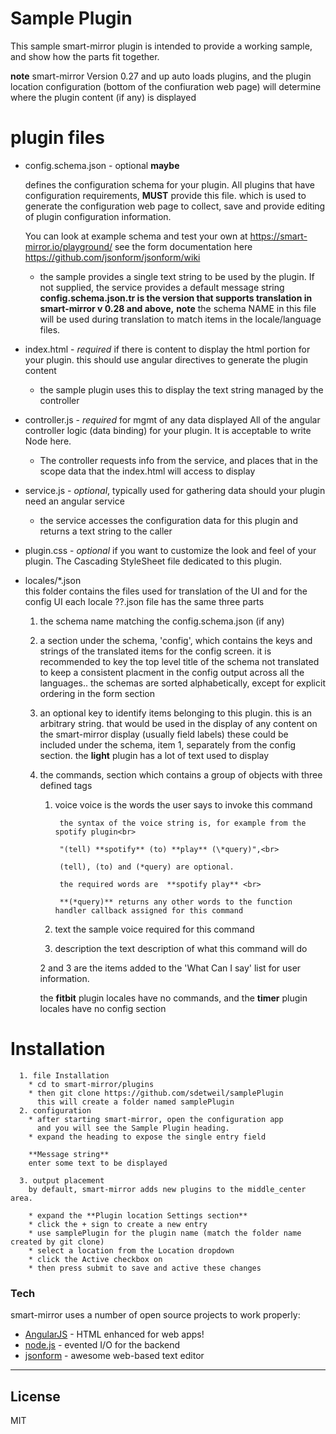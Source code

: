 # Sample Plugin

This sample smart-mirror plugin is intended to provide a working sample, and show how the parts fit together.

**note** smart-mirror Version 0.27 and up auto loads plugins, and the plugin location configuration (bottom of the confiuration web page) will determine where the plugin content (if any) is displayed

# plugin files
- config.schema.json - optional **maybe**

    defines the configuration schema for your plugin. All plugins that have configuration requirements, **MUST** provide this file. which is used to generate the configuration web page
    to collect, save and provide editing of plugin configuration information.

    You can look at example schema and test your own at https://smart-mirror.io/playground/
    see the form documentation here https://github.com/jsonform/jsonform/wiki
  * the sample provides a single text string to be used by the plugin.
    If not supplied, the service provides a default message string<br>
      **config.schema.json.tr is the version that supports translation in smart-mirror v 0.28 and above,**
      **note** the schema NAME in this file will be used during translation to match items in the locale/language files.


- index.html - *required* if there is content to display
    the html portion for your plugin.  this should use angular directives to generate the plugin content    
    * the sample plugin uses this to display the text string managed by the controller<br>


- controller.js - *required* for mgmt of any data displayed
    All of the angular controller logic (data binding) for your plugin.
    It is acceptable to write Node here.
    * The controller requests info from the service, and places that in the scope data
      that the index.html will access to display<br>


- service.js - *optional*, typically used for gathering data
    should your plugin need an angular service    
    * the service accesses the configuration data for this plugin and returns a text string to the caller<br>


- plugin.css - *optional* if you want to customize  the look and feel of your plugin.
    The Cascading StyleSheet file dedicated to this plugin.    

- locales/*.json<br>
      this folder contains the files used for translation of the UI and for the config UI
      each locale ??.json file has the same three parts
    1. the schema name matching the config.schema.json (if any)
    2. a section under the schema, 'config',
            which contains the keys and strings of the translated items for the config screen.
            it is recommended to key the top level title of the  schema not translated to keep a consistent placment in the config output across all the languages.. the schemas are sorted alphabetically, except for explicit ordering in the form section

    3. an optional key to identify items belonging to this plugin. this is an arbitrary string. that would be used in the display of any content on the smart-mirror display (usually field labels) these could be included under the schema, item 1, separately from the config section.
    the **light** plugin has a lot of text used to display
    4. the commands, section which contains a group of objects with three defined tags
        1. voice
                voice is the words the user says to invoke this command

                the syntax of the voice string is, for example from the spotify plugin<br>

                "(tell) **spotify** (to) **play** (\*query)",<br>      

                (tell), (to) and (*query) are optional.

                the required words are  **spotify play** <br>

                **(*query)** returns any other words to the function handler callback assigned for this command
        2. text
                the sample voice required for this command
        3. description
                the text description of what this command will do

        2 and 3  are the items added to the 'What Can I say' list for user information.

        the **fitbit** plugin locales have no commands, and the **timer** plugin locales have no config section

#       Installation

      1. file Installation
        * cd to smart-mirror/plugins
        * then git clone https://github.com/sdetweil/samplePlugin
          this will create a folder named samplePlugin
      2. configuration         
        * after starting smart-mirror, open the configuration app
          and you will see the Sample Plugin heading.
        * expand the heading to expose the single entry field

        **Message string**
        enter some text to be displayed

      3. output placement
        by default, smart-mirror adds new plugins to the middle_center area.

        * expand the **Plugin location Settings section**
        * click the + sign to create a new entry
        * use samplePlugin for the plugin name (match the folder name created by git clone)
        * select a location from the Location dropdown
        * click the Active checkbox on
        * then press submit to save and active these changes


### Tech

smart-mirror uses a number of open source projects to work properly:

* [AngularJS] - HTML enhanced for web apps!
* [node.js] - evented I/O for the backend
* [jsonform] - awesome web-based text editor

----

License
----

MIT

[//]: # (These are reference links used in the body of this note and get stripped out when the markdown processor does its job. There is no need to format nicely because it shouldn't be seen. Thanks SO - http://stackoverflow.com/questions/4823468/store-comments-in-markdown-syntax)

   [jsonform]: <https://github.com/jsonform/jsonform/wiki>
   [node.js]: <http://nodejs.org>
   [AngularJS]: <http://angularjs.org>
